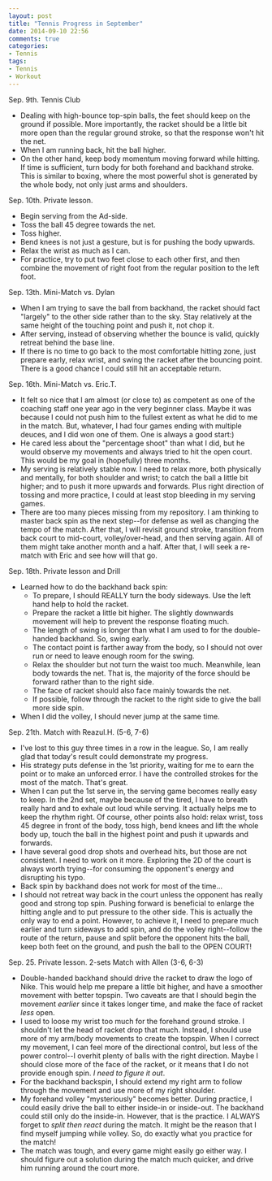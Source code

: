 ```yaml
---
layout: post
title: "Tennis Progress in September"
date: 2014-09-10 22:56
comments: true
categories: 
- Tennis
tags:
- Tennis
- Workout
---
```


Sep. 9th. Tennis Club

- Dealing with high-bounce top-spin balls, the feet should keep on the ground if possible. More importantly, the racket should be a little bit more open than the regular ground stroke, so that the response won't hit the net.
- When I am running back, hit the ball higher.
- On the other hand, keep body momentum moving forward while hitting. If time is sufficient, turn body for both forehand and backhand stroke. This is similar to boxing, where the most powerful shot is generated by the whole body, not only just arms and shoulders.

Sep. 10th. Private lesson.

- Begin serving from the Ad-side.
- Toss the ball 45 degree towards the net.
- Toss higher.
- Bend knees is not just a gesture, but is for pushing the body upwards.
- Relax the wrist as much as I can.
- For practice, try to put two feet close to each other first, and then combine the movement of right foot from the regular position to the left foot.

Sep. 13th. Mini-Match vs. Dylan

- When I am trying to save the ball from backhand, the racket should fact "largely" to the other side rather than to the sky. Stay relatively at the same height of the touching point and push it, not chop it.
- After serving, instead of observing whether the bounce is valid, quickly retreat behind the base line.
- If there is no time to go back to the most comfortable hitting zone, just prepare early, relax wrist, and swing the racket after the bouncing point. There is a good chance I could still hit an acceptable return.

Sep. 16th. Mini-Match vs. Eric.T.

- It felt so nice that I am almost (or close to) as competent as one of the coaching staff one year ago in the very beginner class. Maybe it was because I could not push him to the fullest extent as what he did to me in the match. But, whatever, I had four games ending with multiple deuces, and I did won one of them. One is always a good start:)
- He cared less about the "percentage shoot" than what I did, but he would observe my movements and always tried to hit the open court. This would be my goal in (hopefully) three months.
- My serving is relatively stable now. I need to relax more, both physically and mentally, for both shoulder and wrist; to catch the ball a little bit higher; and to push it more upwards and forwards. Plus right direction of tossing and more practice, I could at least stop bleeding in my serving games.
- There are too many pieces missing from my repository. I am thinking to master back spin as the next step--for defense as well as changing the tempo of the match. After that, I will revisit ground stroke, transition from back court to mid-court, volley/over-head, and then serving again. All of them might take another month and a half. After that, I will seek a re-match with Eric and see how will that go.

Sep. 18th. Private lesson and Drill

- Learned how to do the backhand back spin:
    * To prepare, I should REALLY turn the body sideways. Use the left hand help to hold the racket.
    * Prepare the racket a little bit higher. The slightly downwards movement will help to prevent the response floating much.
    * The length of swing is longer than what I am used to for the double-handed backhand. So, swing early.
    * The contact point is farther away from the body, so I should not over run or need to leave enough room for the swing.
    * Relax the shoulder but not turn the waist too much. Meanwhile, lean body towards the net. That is, the majority of the force should be forward rather than to the right side.
    * The face of racket should also face mainly towards the net.
    * If possible, follow through the racket to the right side to give the ball more side spin.
- When I did the volley, I should never jump at the same time.

Sep. 21th. Match with Reazul.H. (5-6, 7-6)

- I've lost to this guy three times in a row in the league. So, I am really glad that today's result could demonstrate my progress.
- His strategy puts defense in the 1st priority, waiting for me to earn the point or to make an unforced error. I have the controlled strokes for the most of the match. That's great.
- When I can put the 1st serve in, the serving game becomes really easy to keep. In the 2nd set, maybe because of the tired, I have to breath really hard and to exhale out loud while serving. It actually helps me to keep the rhythm right. Of course, other points also hold: relax wrist, toss 45 degree in front of the body, toss high, bend knees and lift the whole body up, touch the ball in the highest point and push it upwards and forwards.
- I have several good drop shots and overhead hits, but those are not consistent. I need to work on it more. Exploring the 2D of the court is always worth trying--for consuming the opponent's energy and disrupting his typo.
- Back spin by backhand does not work for most of the time...
- I should not retreat way back in the court unless the opponent has really good and strong top spin. Pushing forward is beneficial to enlarge the hitting angle and to put pressure to the other side. This is actually the only way to end a point. However, to achieve it, I need to prepare much earlier and turn sideways to add spin, and do the volley right--follow the route of the return, pause and split before the opponent hits the ball, keep both feet on the ground, and push the ball to the OPEN COURT!

Sep. 25. Private lesson. 2-sets Match with Allen (3-6, 6-3)

- Double-handed backhand should drive the racket to draw the logo of Nike. This would help me prepare a little bit higher, and have a smoother movement with better topspin. Two caveats are that I should begin the movement *earlier* since it takes longer time, and make the face of racket *less* open.
- I used to loose my wrist too much for the forehand ground stroke. I shouldn't let the head of racket drop that much. Instead, I should use more of my arm/body movements to create the topspin. When I correct my movement, I can feel more of the directional control, but less of the power control--I overhit plenty of balls with the right direction. Maybe I should close more of the face of the racket, or it means that I do not provide enough spin. *I need to figure it out*.
- For the backhand backspin, I should extend my right arm to follow through the movement and use more of my right shoulder.
- My forehand volley "mysteriously" becomes better. During practice, I could easily drive the ball to either inside-in or inside-out. The backhand could still only do the inside-in. However, that is the practice. I ALWAYS forget to *split then react* during the match. It might be the reason that I find myself jumping while volley. So, do exactly what you practice for the match!
- The match was tough, and every game might easily go either way. I should figure out a solution during the match much quicker, and drive him running around the court more.
